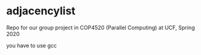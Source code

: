 # adjacencylist
Repo for our group project in COP4520 (Parallel Computing) at UCF, Spring 2020

you have to use gcc 
